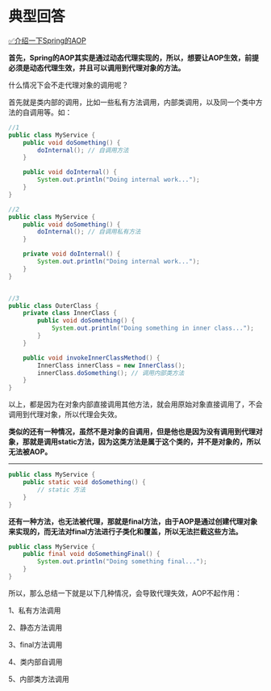 # 典型回答


[✅介绍一下Spring的AOP](https://www.yuque.com/hollis666/qyhor6/nget4r5wl2imegi7)



**首先，Spring的AOP其实是通过动态代理实现的，所以，想要让AOP生效，前提必须是动态代理生效，并且可以调用到代理对象的方法。**



什么情况下会不走代理对象的调用呢？



首先就是类内部的调用，比如一些私有方法调用，内部类调用，以及同一个类中方法的自调用等。如：



```java
//1
public class MyService {
    public void doSomething() {
        doInternal(); // 自调用方法
    }

    public void doInternal() {
        System.out.println("Doing internal work...");
    }
}

//2
public class MyService {
    public void doSomething() {
        doInternal(); // 自调用私有方法
    }

    private void doInternal() {
        System.out.println("Doing internal work...");
    }
}


//3
public class OuterClass {
    private class InnerClass {
        public void doSomething() {
            System.out.println("Doing something in inner class...");
        }
    }

    public void invokeInnerClassMethod() {
        InnerClass innerClass = new InnerClass();
        innerClass.doSomething(); // 调用内部类方法
    }
}
```



以上，都是因为在对象内部直接调用其他方法，就会用原始对象直接调用了，不会调用到代理对象，所以代理会失效。



**类似的还有一种情况，虽然不是对象的自调用，但是他也是因为没有调用到代理对象，那就是调用static方法，因为这类方法是属于这个类的，并不是对象的，所以无法被AOP。**

****

```java
public class MyService {
    public static void doSomething() {
        // static 方法
    }
}
```



**还有一种方法，也无法被代理，那就是final方法，由于AOP是通过创建代理对象来实现的，而无法对final方法进行子类化和覆盖，所以无法拦截这些方法。**



```java
public class MyService {
    public final void doSomethingFinal() {
        System.out.println("Doing something final...");
    }
}
```





所以，那么总结一下就是以下几种情况，会导致代理失效，AOP不起作用：



1、私有方法调用

2、静态方法调用

3、final方法调用

4、类内部自调用

5、内部类方法调用

